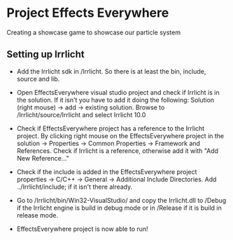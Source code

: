 Project Effects Everywhere
==========================

Creating a showcase game to showcase our particle system

Setting up Irrlicht
-------------------

- Add the Irrlicht sdk in <repo>/Irrlicht. So there is at least the bin,
  include, source and lib.

- Open EffectsEverywhere visual studio project and check if Irrlicht is in the solution. If it isn't
  you have to add it doing the following: Solution (right mouse) -> add -> existing solution.
  Browse to <repo>/Irrlicht/source/Irrlicht and select Irrlicht 10.0

- Check if EffectsEverywhere project has a reference to the Irrlicht project. By clicking right mouse
  on the EffectsEverywhere project in the solution -> Properties -> Common Properties -> Framework and
  References. Check if Irrlicht is a reference, otherwise add it with "Add New Reference..."

- Check if the include is added in the EffectsEverywhere project properties -> C/C++ -> General ->
  Additional Include Directories. Add ../Irrlicht/include; if it isn't there already.

- Go to <repo>/Irrlicht/bin/Win32-VisualStudio/ and copy the Irrlicht.dll to
  <repo>/Debug if the Irrlicht engine is build in debug mode or in
  <repo>/Release if it is build in release mode.

- EffectsEverywhere project is now able to run!
